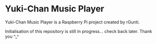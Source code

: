 # Yuki-Chan Music Player
Yuki-Chan Music Player is a Raspberry Pi project created by rGunti.

Initialisation of this repository is still in progress... check back later. Thank you ^_^
